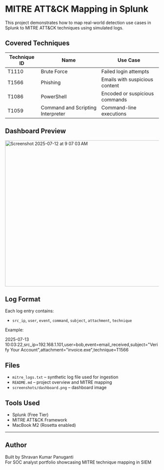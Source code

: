 # MITRE ATT&CK Mapping in Splunk

This project demonstrates how to map real-world detection use cases in Splunk to MITRE ATT&CK techniques using simulated logs.

## Covered Techniques

| Technique ID | Name                            | Use Case                       |
|--------------|----------------------------------|--------------------------------|
| T1110        | Brute Force                     | Failed login attempts          |
| T1566        | Phishing                        | Emails with suspicious content |
| T1086        | PowerShell                      | Encoded or suspicious commands |
| T1059        | Command and Scripting Interpreter | Command-line executions     |

## Dashboard Preview

<img width="766" height="477" alt="Screenshot 2025-07-12 at 9 07 03 AM" src="https://github.com/user-attachments/assets/8d99e29b-70bd-415a-95ee-554be43b9b9a" />


## Log Format

Each log entry contains:
- `src_ip`, `user`, `event`, `command`, `subject`, `attachment`, `technique`

Example:

2025-07-13 10:03:22,src_ip=192.168.1.101,user=bob,event=email_received,subject="Verify Your Account",attachment="invoice.exe",technique=T1566


## Files

- `mitre_logs.txt` – synthetic log file used for ingestion
- `README.md` – project overview and MITRE mapping
- `screenshots/dashboard.png` – dashboard image

## Tools Used

- Splunk (Free Tier)
- MITRE ATT&CK Framework
- MacBook M2 (Rosetta enabled)

---

## Author

Built by Shravan Kumar Panuganti  
For SOC analyst portfolio showcasing MITRE technique mapping in SIEM


